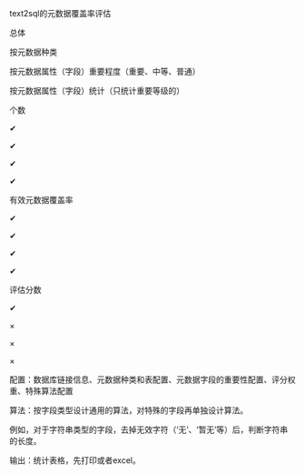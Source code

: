text2sql的元数据覆盖率评估

  

  

总体  

按元数据种类

按元数据属性（字段）重要程度（重要、中等、普通）

按元数据属性（字段）统计（只统计重要等级的）

个数

✔

✔

✔

✔

有效元数据覆盖率  

✔

✔

✔

✔

评估分数  

✔

×

×

×

  

配置：数据库链接信息、元数据种类和表配置、元数据字段的重要性配置、评分权重、特殊算法配置

  

算法：按字段类型设计通用的算法，对特殊的字段再单独设计算法。

例如，对于字符串类型的字段，去掉无效字符（‘无’、‘暂无’等）后，判断字符串的长度。

输出：统计表格，先打印或者excel。
<!--stackedit_data:
eyJoaXN0b3J5IjpbMTkyNzgzODQyMSwtMjIyMTM1MzUsLTE3NT
Q1NTE3NDVdfQ==
-->